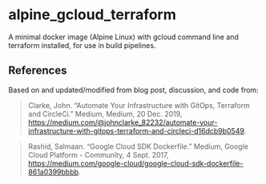 # alpine_gcloud_terraform

A minimal docker image (Alpine Linux) with gcloud command line and terraform installed, for use in build pipelines.

## References

Based on and updated/modified from blog post, discussion, and code from:

> Clarke, John. “Automate Your Infrastructure with GitOps, Terraform and CircleCi.” Medium, Medium, 20 Dec. 2019, https://medium.com/@johnclarke_82232/automate-your-infrastructure-with-gitops-terraform-and-circleci-d16dcb9b0549.

> Rashid, Salmaan. “Google Cloud SDK Dockerfile.” Medium, Google Cloud Platform - Community, 4 Sept. 2017, https://medium.com/google-cloud/google-cloud-sdk-dockerfile-861a0399bbbb.
